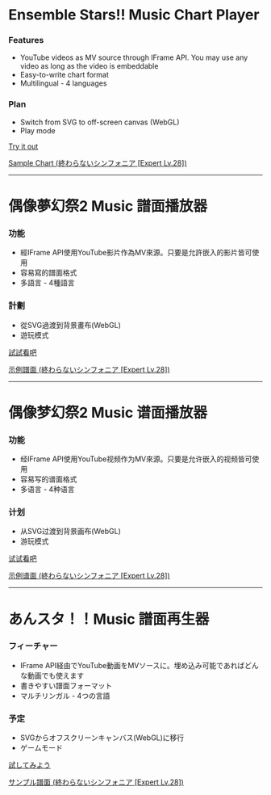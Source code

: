 # Ensemble Stars!! Music Chart Player

### Features

+ YouTube videos as MV source through IFrame API. You may use any video as long as the video is embeddable
+ Easy-to-write chart format
+ Multilingual - 4 languages

### Plan

+ Switch from SVG to off-screen canvas (WebGL)
+ Play mode

[Try it out](https://s-asakoto.github.io/esmchartplayer/?lang=en)

[Sample Chart (終わらないシンフォニア \[Expert Lv.28\])](https://github.com/S-Asakoto/esmchartplayer/blob/master/charts/%E7%B5%82%E3%82%8F%E3%82%89%E3%81%AA%E3%81%84%E3%82%B7%E3%83%B3%E3%83%95%E3%82%A9%E3%83%8B%E3%82%A2%20Expert.txt)

----

# 偶像夢幻祭2 Music 譜面播放器

### 功能

+ 經IFrame API使用YouTube影片作為MV來源。只要是允許嵌入的影片皆可使用
+ 容易寫的譜面格式
+ 多語言 - 4種語言

### 計劃

+ 從SVG過渡到背景畫布(WebGL)
+ 遊玩模式

[試試看吧](https://s-asakoto.github.io/esmchartplayer/?lang=zh-Hant)

[示例譜面 (終わらないシンフォニア \[Expert Lv.28\])](https://github.com/S-Asakoto/esmchartplayer/blob/master/charts/%E7%B5%82%E3%82%8F%E3%82%89%E3%81%AA%E3%81%84%E3%82%B7%E3%83%B3%E3%83%95%E3%82%A9%E3%83%8B%E3%82%A2%20Expert.txt)

----

# 偶像梦幻祭2 Music 谱面播放器

### 功能

+ 经IFrame API使用YouTube视频作为MV來源。只要是允许嵌入的视频皆可使用
+ 容易写的谱面格式
+ 多语言 - 4种语言

### 计划

+ 从SVG过渡到背景画布(WebGL)
+ 游玩模式

[试试看吧](https://s-asakoto.github.io/esmchartplayer/?lang=zh-Hans)

[示例谱面 (終わらないシンフォニア \[Expert Lv.28\])](https://github.com/S-Asakoto/esmchartplayer/blob/master/charts/%E7%B5%82%E3%82%8F%E3%82%89%E3%81%AA%E3%81%84%E3%82%B7%E3%83%B3%E3%83%95%E3%82%A9%E3%83%8B%E3%82%A2%20Expert.txt)

----

# あんスタ！！Music 譜面再生器

### フィーチャー
+ IFrame API経由でYouTube動画をMVソースに。埋め込み可能であればどんな動画でも使えます
+ 書きやすい譜面フォーマット
+ マルチリンガル - 4つの言語

### 予定
+ SVGからオフスクリーンキャンバス(WebGL)に移行
+ ゲームモード

[試してみよう](https://s-asakoto.github.io/esmchartplayer/?lang=ja)

[サンプル譜面 (終わらないシンフォニア \[Expert Lv.28\])](https://github.com/S-Asakoto/esmchartplayer/blob/master/charts/%E7%B5%82%E3%82%8F%E3%82%89%E3%81%AA%E3%81%84%E3%82%B7%E3%83%B3%E3%83%95%E3%82%A9%E3%83%8B%E3%82%A2%20Expert.txt)
